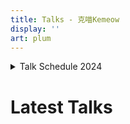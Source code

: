 ```yaml
---
title: Talks - 克喵Kemeow
display: ''
art: plum
---
```


<SubNav />

<div pt-5 />

<!--
<div slide-enter>
  <div i-ri:presentation-line mr-1 />
  <RouterLink to="/giving-talks" op50>Available for giving talks!</RouterLink>
</div>
-->

<details>
<summary><span text-lg>Talk Schedule 2024</span></summary>

| Date                          | Conference                                                                                           | Location             | Topic                                                               |
| ----------------------------- | ---------------------------------------------------------------------------------------------------- | -------------------- | ------------------------------------------------------------------- |
| <TalkDate date="2024-02-27"/> | [**The Vue-niverse meetup**](https://www.meetup.com/nl-NL/coven-of-wisdom-utrecht/events/298711260/) | Utrecht, Netherlands | The Progressive Path                                                |
| <TalkDate date="2024-02-29"/> | [**Vue Amsterdam**](https://vuejs.amsterdam/)                                                        | Amsterdam            | [The Progressive Path](/posts/roads-to-oss-progressive-vueams-2024) |
| <TalkDate date="2024-03-01"/> | [**Devworld**](https://devworldconference.com/)                                                      | Amsterdam            | Panel Discussions                                                   |
| <TalkDate date="2024-03-22"/> | [**React Paris**](https://react.paris/)                                                              | Paris                | The Set Theory                                                      |
| <TalkDate date="2024-04-03"/> | [**Vue.js Paris**](https://www.meetup.com/fr-FR/vuejs-paris/)                                        | Paris                | Panel Discussions                                                   |
| <TalkDate date="2024-06-01"/> | [**Frontend Nation**](https://frontendnation.com/)                                                   | Online               | The Progressive Path                                                |
| <TalkDate date="2024-06-08"/> | [**CityJS Athens**](https://greece.cityjsconf.org/)                                                  | Athens               | ESLint One for All Made Easy                                        |
| <TalkDate date="2024-06-13"/> | [**JS Nation**](https://jsnation.com/)                                                               | Amsterdam            | ESLint One for All Made Easy                                        |
| <TalkDate date="2024-06-14"/> | [**React Summit**](https://reactsummit.com/)                                                         | Amsterdam            | The Set Theory                                                      |
| <TalkDate date="2024-07-06"/> | [**VueConf Shenzhen**](https://vue.w3ctech.com/)                                                     | Shenzhen             | Yak Shaving                                                         |
| <TalkDate date="2024-10-03"/> | [**ViteConf**](https://viteconf.org/)                                                                | Online               | The Progressive Path                                                |
| <TalkDate date="2024-10-19"/> | [**Vue Fes Japan**](https://vuefes.jp/)                                                              | Tokyo                | Yak Shaving                                                         |
| <TalkDate date="2024-11-12"/> | [**Nuxt Nation**](https://nuxtnation.com/)                                                           | Online               | Journey to Nuxt Icon                                                |
| <TalkDate date="2024-12-07"/> | [**FEDAY**](https://fequan.com/2024/)                                                                | Xiamen               | ESLint One for All Made Easy                                        |
| <TalkDate date="2024-12-13"/> | [**React Day Berlin**](https://reactday.berlin/)                                                     | Berlin (Remote)      | ESLint One for All Made Easy                                        |
| <TalkDate date="2024-12-27"/> | [**WebConf Taiwan**](https://webconf.tw/)                                                            | Taipei               | ESLint One for All Made Easy                                        |

</details>

<h1 important="mb--4 mt-15">Latest Talks</h1>

<ListTalks />
